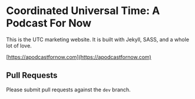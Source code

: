# Coordinated Universal Time: A Podcast For Now

This is the UTC marketing website. It is built with Jekyll, SASS, and a whole lot of love.

[https://apodcastfornow.com](https://apodcastfornow.com)

## Pull Requests

Please submit pull requests against the `dev` branch.
